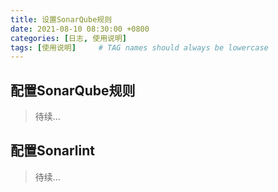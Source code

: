 ```yaml
---
title: 设置SonarQube规则
date: 2021-08-10 08:30:00 +0800
categories: [日志, 使用说明]
tags: [使用说明]     # TAG names should always be lowercase
---
```

## 配置SonarQube规则
> 待续...

## 配置Sonarlint
> 待续...

